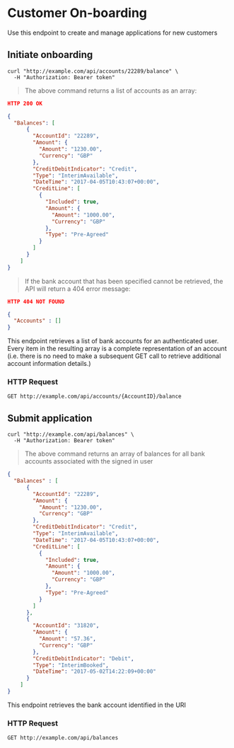 # Customer On-boarding

Use this endpoint to create and manage applications for new customers

## Initiate onboarding

```shell
curl "http://example.com/api/accounts/22289/balance" \
  -H "Authorization: Bearer token"
```

> The above command returns a list of accounts as an array:

```json
HTTP 200 OK

{
  "Balances": [
      {
        "AccountId": "22289",
        "Amount": {
          "Amount": "1230.00",
          "Currency": "GBP"
        },
        "CreditDebitIndicator": "Credit",
        "Type": "InterimAvailable",
        "DateTime": "2017-04-05T10:43:07+00:00",
        "CreditLine": [
          {
            "Included": true,
            "Amount": {
              "Amount": "1000.00",
              "Currency": "GBP"
            },
            "Type": "Pre-Agreed"
          }
        ]
      }
    ] 
}
```

> If the bank account that has been specified cannot be retrieved, the API will return a 404 error message:

```json
HTTP 404 NOT FOUND

{
  "Accounts" : []    
}
```

This endpoint retrieves a list of bank accounts for an authenticated user. Every item in the resulting array is a complete representation of an account (i.e. there is no need to make a subsequent GET call to retrieve additional account information details.)

### HTTP Request

`GET http://example.com/api/accounts/{AccountID}/balance`

## Submit application

```shell
curl "http://example.com/api/balances" \
  -H "Authorization: Bearer token"
```

> The above command returns an array of balances for all bank accounts associated with the signed in user

```json
{
  "Balances" : [
      {
        "AccountId": "22289",
        "Amount": {
          "Amount": "1230.00",
          "Currency": "GBP"
        },
        "CreditDebitIndicator": "Credit",
        "Type": "InterimAvailable",
        "DateTime": "2017-04-05T10:43:07+00:00",
        "CreditLine": [
          {
            "Included": true,
            "Amount": {
              "Amount": "1000.00",
              "Currency": "GBP"
            },
            "Type": "Pre-Agreed"
          }
        ]
      },
      {
        "AccountId": "31820",
        "Amount": {
          "Amount": "57.36",
          "Currency": "GBP"
        },
        "CreditDebitIndicator": "Debit",
        "Type": "InterimBooked",
        "DateTime": "2017-05-02T14:22:09+00:00"
      }
    ] 
}
```

This endpoint retrieves the bank account identified in the URI

### HTTP Request

`GET http://example.com/api/balances`
